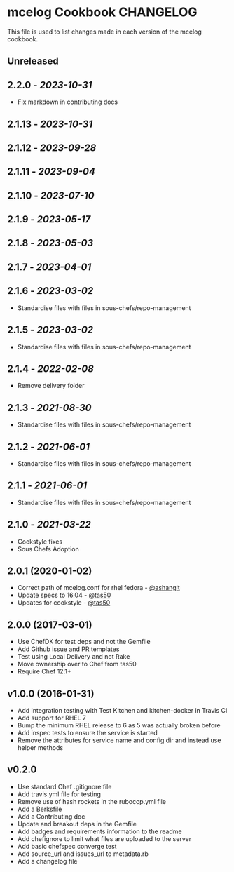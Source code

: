 # mcelog Cookbook CHANGELOG

This file is used to list changes made in each version of the mcelog cookbook.

## Unreleased

## 2.2.0 - *2023-10-31*

- Fix markdown in contributing docs

## 2.1.13 - *2023-10-31*

## 2.1.12 - *2023-09-28*

## 2.1.11 - *2023-09-04*

## 2.1.10 - *2023-07-10*

## 2.1.9 - *2023-05-17*

## 2.1.8 - *2023-05-03*

## 2.1.7 - *2023-04-01*

## 2.1.6 - *2023-03-02*

- Standardise files with files in sous-chefs/repo-management

## 2.1.5 - *2023-03-02*

- Standardise files with files in sous-chefs/repo-management

## 2.1.4 - *2022-02-08*

- Remove delivery folder

## 2.1.3 - *2021-08-30*

- Standardise files with files in sous-chefs/repo-management

## 2.1.2 - *2021-06-01*

- Standardise files with files in sous-chefs/repo-management

## 2.1.1 - *2021-06-01*

- Standardise files with files in sous-chefs/repo-management

## 2.1.0 - *2021-03-22*

- Cookstyle fixes
- Sous Chefs Adoption

## 2.0.1 (2020-01-02)

- Correct path of mcelog.conf for rhel fedora - [@ashangit](https://github.com/ashangit)
- Update specs to 16.04 - [@tas50](https://github.com/tas50)
- Updates for cookstyle - [@tas50](https://github.com/tas50)

## 2.0.0 (2017-03-01)

- Use ChefDK for test deps and not the Gemfile
- Add Github issue and PR templates
- Test using Local Delivery and not Rake
- Move ownership over to Chef from tas50
- Require Chef 12.1+

## v1.0.0 (2016-01-31)

- Add integration testing with Test Kitchen and kitchen-docker in Travis CI
- Add support for RHEL 7
- Bump the minimum RHEL release to 6 as 5 was actually broken before
- Add inspec tests to ensure the service is started
- Remove the attributes for service name and config dir and instead use helper methods

## v0.2.0

- Use standard Chef .gitignore file
- Add travis.yml file for testing
- Remove use of hash rockets in the rubocop.yml file
- Add a Berksfile
- Add a Contributing doc
- Update and breakout deps in the Gemfile
- Add badges and requirements information to the readme
- Add chefignore to limit what files are uploaded to the server
- Add basic chefspec converge test
- Add source\_url and issues\_url to metadata.rb
- Add a changelog file
